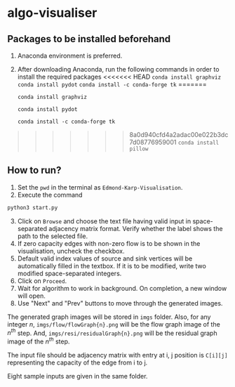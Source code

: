 # algo-visualiser

## Packages to be installed beforehand
1. Anaconda environment is preferred.
2. After downloading Anaconda, run the following commands in order to install the required packages
<<<<<<< HEAD
   ```conda install graphviz```
   ```conda install pydot```
   ```conda install -c conda-forge tk```
=======
   
   ```conda install graphviz```
   
   ```conda install pydot```
   
   ```conda install -c conda-forge tk```
   
>>>>>>> 8a0d940cfd4a2adac00e022b3dc7d08776959001
   ```conda install pillow```

## How to run?
1. Set the ```pwd``` in the terminal as ```Edmond-Karp-Visualisation```.
2. Execute the command
  ```zsh
  python3 start.py
  ```
3. Click on ```Browse``` and choose the text file having valid input in space-separated adjacency matrix format. Verify whether the label shows the path to the selected file.
4. If zero capacity edges with non-zero flow is to be shown in the visualisation, uncheck the checkbox.
5. Default valid index values of source and sink vertices will be automatically filled in the textbox. If it is to be modified, write two modified space-separated integers. 
6. Click on ```Proceed```.
7. Wait for algorithm to work in background. On completion, a new window will open.
8. Use "Next" and "Prev" buttons to move through the generated images.

The generated graph images will be stored in ```imgs``` folder. Also, for any integer $n$, ```imgs/flow/flowGraph{n}.png``` will be the flow graph image of the $n^{th}$ step. And, ```imgs/resi/residualGraph{n}.png``` will be the residual graph image of the $n^{th}$ step.

The input file should be adjacency matrix with entry at  i, j position is ```C[i][j]``` representing the capacity of the edge from i to j.

Eight sample inputs are given in the same folder.
